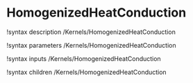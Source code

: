 <!-- MOOSE Documentation Stub: Remove this when content is added. -->

# HomogenizedHeatConduction
!syntax description /Kernels/HomogenizedHeatConduction

!syntax parameters /Kernels/HomogenizedHeatConduction

!syntax inputs /Kernels/HomogenizedHeatConduction

!syntax children /Kernels/HomogenizedHeatConduction
